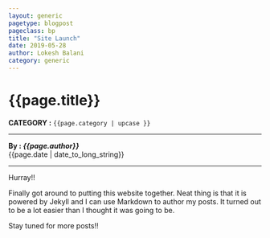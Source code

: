 ```yaml
---
layout: generic
pagetype: blogpost
pageclass: bp
title: "Site Launch"
date: 2019-05-28
author: Lokesh Balani
category: generic
---
```


# {{page.title}}
**CATEGORY :** `{{page.category | upcase }}`   

---

**By : _{{page.author}}_**    
{{page.date | date_to_long_string}}  

---

Hurray!! 

Finally got around to putting this website together. Neat thing is that it is powered by Jekyll and I can use Markdown to author my posts. It turned out to be a lot easier than I thought it was going to be.

Stay tuned for more posts!!